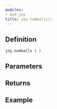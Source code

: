 ```yaml
---
modules:
- mod_joy
title: joy_numballs()
---
```


## Definition

    joy_numballs ( )

## Parameters

## Returns

## Example

```
```
